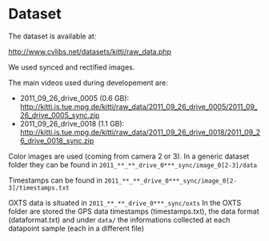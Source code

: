 # Dataset

The dataset is available at:

http://www.cvlibs.net/datasets/kitti/raw_data.php

We used synced and rectified images.

The main videos used during developement are:

- 2011_09_26_drive_0005 (0.6 GB): http://kitti.is.tue.mpg.de/kitti/raw_data/2011_09_26_drive_0005/2011_09_26_drive_0005_sync.zip
- 2011_09_26_drive_0018 (1.1 GB): http://kitti.is.tue.mpg.de/kitti/raw_data/2011_09_26_drive_0018/2011_09_26_drive_0018_sync.zip


Color images are used (coming from camera 2 or 3).
In a generic dataset folder they can be found in `2011_**_**_drive_0***_sync/image_0[2-3]/data`

Timestamps can be found in `2011_**_**_drive_0***_sync/image_0[2-3]/timestamps.txt`

OXTS data is situated in `2011_**_**_drive_0***_sync/oxts`
In the OXTS folder are stored the GPS data timestamps (timestamps.txt), the data format (dataformat.txt) and under `data/` the informations collected at each datapoint sample (each in a different file)
